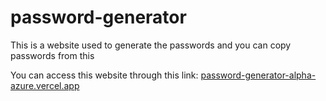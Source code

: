# password-generator

This is a website used to generate the passwords and you can copy passwords from this

You can access this website through this link:
[password-generator-alpha-azure.vercel.app](https://password-generator-sarvani-baisetti-s-projects.vercel.app/)
